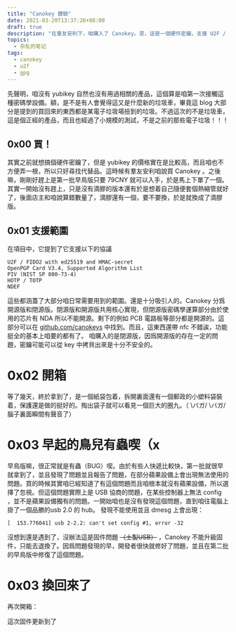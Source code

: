 ```yaml
---
title: "Canokey 體驗"
date: 2021-03-20T13:37:26+08:00
draft: true
description: "在羣友安利下，咱購入了 Canokey。恩，這是一個硬件密鑰，支援 U2F / FIDO2 、 OpenPGP Card V3.4 、 PIV 還有 OTP （one time password），而且價格還十分誘人，總的來說是個不錯的產品。那麼下面就來說說咱用下來的體驗和遇到的問題。"
topics:
  - 杂乱的笔记
tags:
  - canokey
  - u2f
  - gpg
---
```

先聲明，咱沒有 yubikey 自然也沒有用過相關的產品，這個算是咱第一次接觸這種密碼學設備。額，是不是有人會覺得這又是什麼新的垃圾車，畢竟這 blog 大部分是提到的買回來的東西都是某電子垃圾場撿到的垃圾。不過這次的不是垃圾車，這是個正經的產品，而且也經過了小規模的測試，不是之前的那些電子垃圾！！！

## 0x00 買！
其實之前就想搞個硬件密鑰了，但是 yubikey 的價格實在是比較高，而且咱也不方便弄一根，所以只好尋找代替品。這時候有羣友安利咱說買 Canokey 。之後嘛，剛剛好趕上是第一批早鳥版只要 79CNY 就可以入手，於是馬上下單了一個。其實一開始沒有趕上，只是沒有滴膠的版本還有於是想着自己隨便套個熱縮管就好了，後面店主和咱說算錯數量了，滴膠還有一個，要不要換，於是就換成了滴膠版。

## 0x01 支援範圍
在項目中，它提到了它支援以下的協議
```
U2F / FIDO2 with ed25519 and HMAC-secret
OpenPGP Card V3.4, Supported Algorithm List
PIV (NIST SP 800-73-4)
HOTP / TOTP
NDEF
```
這些都涵蓋了大部分咱日常需要用到的範圍。還是十分吸引人的。Canokey 分爲開源版和閉源版。閉源版和開源版共用核心實現，但閉源版密碼學運算部分由於使用的芯片有 NDA 所以不能開源。剩下的例如 PCB 電路板等部分都是開源的。這部分可以在 [github.com/canokeys](https://github.com/canokeys/) 中找到。而且，這東西還帶 nfc 不錯誒，功能挺全的基本上咱要的都有了。
咱購入的是閉源版，因爲開源版的存在一定的問題，密鑰可能可以從 key 中拷貝出來是十分不安全的。

# 0x02 開箱
等了幾天，終於拿到了，是一個紙袋包着，拆開裏面還有一個郵政的小塑料袋裝着，保護還是做的挺好的。掏出袋子就可以看見一個巨大的圈九。（ \バガ/ \バガ/　腦子裏面瞬間有聲音了）

# 0x03 早起的鳥兒有蟲喫（x
早鳥版嘛，很正常就是有蟲（BUG）喫。由於有些人快遞比較快，第一批就很早就拿到了，並且發現了問題並且報告了問題，在部分蘋果設備上會出現無法使用的問題。買的時候其實咱已經知道了有這個問題而且咱根本就沒有蘋果設備，所以選擇了忽視。但這個問題實際上是 USB 協商的問題，在某些控制器上無法 config ，並不是蘋果設備獨有的問題。一開始咱也是沒有發現這個問題，直到咱往電腦上掛了一個品勝的usb 2.0 的 hub。 發現不能使用並且 dmesg 上會出現：
```
[  153.776041] usb 2-2.2: can't set config #1, error -32
```
沒想到還是遇到了，沒辦法這是固件問題 ~~（土製USB）~~ ，Canokey 不能升級固件，只能去退換了。因爲問題發現的早，開發者很快就修好了問題，並且在第二批的早鳥版中修復了這個問題。

# 0x03 換回來了
再次開箱：

這次固件更新到了
